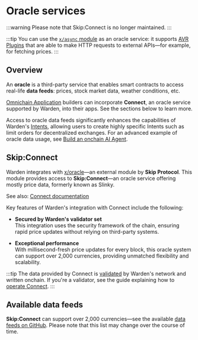 ﻿---
sidebar_position: 5
---

# Oracle services

:::warning
Please note that Skip:Connect is no longer maintained.
:::

:::tip
You can use the [`x/async` module](warden-protocol-modules/x-async) as an oracle service: it supports [AVR Plugins](warden-protocol-modules/x-async#avr-plugin) that are able to make HTTP requests to external APIs—for example, for fetching prices.
:::

## Overview

An **oracle** is a third-party service that enables smart contracts to access real-life **data feeds**: prices, stock market data, weather conditions, etc.

[Omnichain Application](glossary#omnichain-application) builders can incorporate **Connect**, an oracle service supported by Warden, into their apps. See the sections below to learn more.

Access to oracle data feeds significantly enhances the capabilities of Warden's [Intents](glossary#intent), allowing users to create highly specific Intents such as limit orders for decentralized exchanges. For an advanced example of oracle data usage, see [Build an onchain AI Agent](/build-an-agent/introduction).

## Skip\:Connect

Warden integrates with [x/oracle](warden-protocol-modules/external-modules#xoracle)—an external module by **Skip Protocol**. This module provides access to **Skip:Connect**—an oracle service offering mostly price data, formerly known as Slinky.

See also: [Connect documentation](https://docs.skip.build/connect/introduction)

Key features of Warden's integration with Connect include the following:

- **Secured by Warden's validator set**  
This integration uses the security framework of the chain, ensuring rapid price updates without relying on third-party systems.

- **Exceptional performance**  
With millisecond-fresh price updates for every block, this oracle system can support over 2,000 currencies, providing unmatched flexibility and scalability.

:::tip
The data provided by Connect is [validated](glossary#validator) by Warden's network and written onchain. If you're a validator, see the guide explaining how to [operate Connect](/operate-a-node/operate-skip-connect).
:::

## Available data feeds

**Skip:Connect** can support over 2,000 currencies—see the available [data feeds on GitHub](https://github.com/skip-mev/slinky/blob/30bf58f5ad6dcf417a3747b7cfffdc637ae3c70f/cmd/constants/markets.go#L1615). Please note that this list may change over the course of time.
